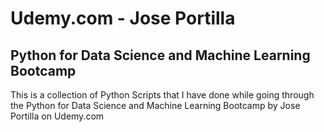 # Udemy.com - Jose Portilla
## Python for Data Science and Machine Learning Bootcamp

This is a collection of Python Scripts that I have done while going through the Python for Data Science and Machine Learning Bootcamp by Jose Portilla on Udemy.com
